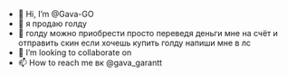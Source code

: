 - 👋 Hi, I’m @Gava-GO
- 👀 я продаю голду
- 🌱 голду можно приобрести просто переведя деньги мне на счёт  и отправить скин если хочешь купить голду напиши мне в лс
- 💞️ I’m looking to collaborate on 
- 📫 How to reach me вк @gava_garantt

<!---
Gava-GO/Gava-GO is a ✨ special ✨ repository because its `README.md` (this file) appears on your GitHub profile.
You can click the Preview link to take a look at your changes.
--->
